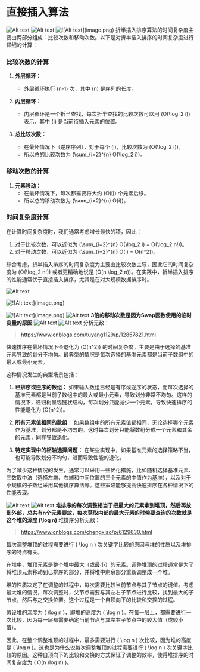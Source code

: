 # 直接插入算法

![Alt text](InsertionSortAnalaysis.png)
![Alt text](InsertionSortAnalaysis2.png)
![!\[Alt text\](image.png)](image.png)
折半插入排序算法的时间复杂度主要由两部分组成：比较次数和移动次数。以下是对折半插入排序的时间复杂度进行详细的计算：

### 比较次数的计算

1. **外层循环：**
   - 外层循环执行 \(n-1\) 次，其中 \(n\) 是序列的长度。

2. **内层循环：**
   - 内层循环是一个折半查找，每次折半查找的比较次数可以用 \(O(\log_2 i)\) 表示，其中 \(i\) 是当前待插入元素的位置。

3. **总比较次数：**
   - 在最坏情况下（逆序序列），对于每个 \(i\)，比较次数为 \(O(\log_2 i)\)。
   - 所以总的比较次数为 \(\sum_{i=2}^{n} O(\log_2 i)\)。

### 移动次数的计算

1. **元素移动：**
   - 在最坏情况下，每次都需要将大约 \(O(i)\) 个元素后移。
   - 所以总的移动次数为 \(\sum_{i=2}^{n} O(i)\)。

### 时间复杂度计算

在计算时间复杂度时，我们通常考虑增长最快的项，因此：

1. 对于比较次数，可以近似为 \(\sum_{i=2}^{n} O(\log_2 i) = O(\log_2 n!)\)。
2. 对于移动次数，可以近似为 \(\sum_{i=2}^{n} O(i) = O(n^2)\)。

综合考虑，折半插入排序的时间复杂度为主要由比较次数主导，因此它的时间复杂度为 \(O(\log_2 n!)\) 或者更精确地说是 \(O(n \log_2 n)\)。在实践中，折半插入排序的性能通常优于直接插入排序，尤其是在对大规模数据排序时。

![Alt text](image1.png)

![!\[Alt text\](image.png)](image2.png)

![!\[Alt text\](image.png)](image3.png)
![Alt text](image4.png)
**3倍的移动次数是因为Swap函数使用的临时变量的原因**
![Alt text](image-1.png)
![Alt text](image-2.png)
分析无敌：
> <https://www.cnblogs.com/tuyang1129/p/12857821.html>

快速排序在最坏情况下会退化为 \(O(n^2)\) 的时间复杂度，主要是由于选择的基准元素导致的划分不均匀。最典型的情况是每次选择的基准元素都是当前子数组中的最大或最小元素。

这种情况发生的典型场景包括：

1. **已排序或逆序的数组：** 如果输入数组已经是有序或逆序的状态，而每次选择的基准元素都是当前子数组中的最大或最小元素，导致划分非常不均匀。这样的情况下，递归树呈现链状结构，每次划分只能减少一个元素，导致快速排序的性能退化为 \(O(n^2)\)。

2. **所有元素值相同的数组：** 如果数组中的所有元素值都相同，无论选择哪个元素作为基准，划分都是不均匀的。这时每次划分只能将数组分成一个元素和其余的元素，同样导致退化。

3. **特定实现中的枢轴选择问题：** 在某些实现中，如果基准元素的选择策略不当，也可能导致划分不均匀，进而导致性能的退化。

为了减少这种情况的发生，通常可以采用一些优化措施，比如随机选择基准元素、三数取中法（选择左端、右端和中间位置的三个元素的中值作为基准），以及对于小规模的子数组采用其他排序算法等。这些策略能够提高快速排序在各种情况下的性能表现。

![Alt text](image-3.png)
![Alt text](image-4.png)
**堆排序的每次调整相当于把最大的元素拿到堆顶，然后再放到外部，总共有n个元素要放，每次获取内部的最大元素的时候要查询的次数就是这个堆的深度 \(\log n\)**
堆排序分析无敌：
><https://www.cnblogs.com/chengxiao/p/6129630.html>

每次调整堆顶的过程需要进行 \( \log n \) 次关键字比较的原因与堆的性质以及堆排序的特点有关。

在堆中，堆顶元素是整个堆中最大（或最小）的元素。调整堆顶的过程通常是为了将堆顶元素移动到已排序的部分，并将堆中剩余部分重新调整成一个堆。

堆的性质决定了在调整的过程中，每次需要比较当前节点与其子节点的键值。考虑最大堆的情况，每次调整时，父节点需要与其左右子节点进行比较，找到最大的子节点，然后与之交换位置。这个过程是一个自顶向下的比较和交换的过程。

假设堆的深度为 \( \log n \)，即堆的高度为 \( \log n \)。在每一层上，都需要进行一次比较，因为每一层都需要确定当前节点与其左右子节点中的较大值（或较小值）。

因此，在整个调整堆顶的过程中，最多需要进行 \( \log n \) 次比较，因为堆的高度是 \( \log n \)。这也是为什么说每次调整堆顶的过程需要进行 \( \log n \) 次关键字比较的原因。这种自顶向下的比较和交换的方式保证了调整的效率，使得堆排序的时间复杂度为 \( O(n \log n) \)。